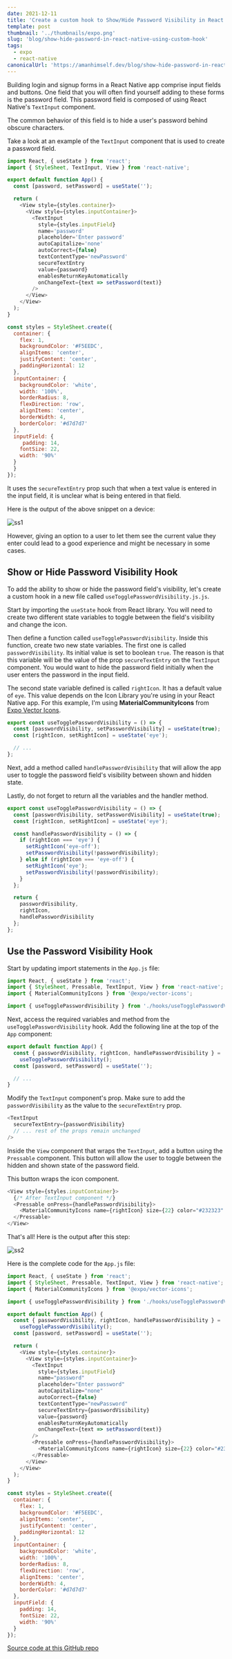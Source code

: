 ```yaml
---
date: 2021-12-11
title: 'Create a custom hook to Show/Hide Password Visibility in React Native'
template: post
thumbnail: '../thumbnails/expo.png'
slug: 'blog/show-hide-password-in-react-native-using-custom-hook'
tags:
  - expo
  - react-native
canonicalUrl: 'https://amanhimself.dev/blog/show-hide-password-in-react-native-using-custom-hook/'
---
```


Building login and signup forms in a React Native app comprise input fields and buttons. One field that you will often find yourself adding to these forms is the password field. This password field is composed of using React Native's `TextInput` component.

The common behavior of this field is to hide a user's password behind obscure characters.

Take a look at an example of the `TextInput` component that is used to create a password field.

```js
import React, { useState } from 'react';
import { StyleSheet, TextInput, View } from 'react-native';

export default function App() {
  const [password, setPassword] = useState('');

  return (
    <View style={styles.container}>
      <View style={styles.inputContainer}>
        <TextInput
          style={styles.inputField}
          name='password'
          placeholder='Enter password'
          autoCapitalize='none'
          autoCorrect={false}
          textContentType='newPassword'
          secureTextEntry
          value={password}
          enablesReturnKeyAutomatically
          onChangeText={text => setPassword(text)}
        />
      </View>
    </View>
  );
}

const styles = StyleSheet.create({
  container: {
    flex: 1,
    backgroundColor: '#F5EEDC',
    alignItems: 'center',
    justifyContent: 'center',
    paddingHorizontal: 12
  },
  inputContainer: {
    backgroundColor: 'white',
    width: '100%',
    borderRadius: 8,
    flexDirection: 'row',
    alignItems: 'center',
    borderWidth: 4,
    borderColor: '#d7d7d7'
  },
  inputField: {
     padding: 14,
    fontSize: 22,
    width: '90%'
  }
  }
});
```

It uses the `secureTextEntry` prop such that when a text value is entered in the input field, it is unclear what is being entered in that field.

Here is the output of the above snippet on a device:

![ss1](https://i.imgur.com/kn0yv9z.gif)

However, giving an option to a user to let them see the current value they enter could lead to a good experience and might be necessary in some cases.

## Show or Hide Password Visibility Hook

To add the ability to show or hide the password field's visibility, let's create a custom hook in a new file called `useTogglePasswordVisibility.js.js`.

Start by importing the `useState` hook from React library. You will need to create two different state variables to toggle between the field's visibility and change the icon.

Then define a function called `useTogglePasswordVisibility`. Inside this function, create two new state variables. The first one is called `passwordVisibility`. Its initial value is set to boolean `true`. The reason is that this variable will be the value of the prop `secureTextEntry` on the `TextInput` component. You would want to hide the password field initially when the user enters the password in the input field.

The second state variable defined is called `rightIcon`. It has a default value of `eye`. This value depends on the Icon Library you're using in your React Native app. For this example, I'm using **MaterialCommunityIcons** from [Expo Vector Icons](https://docs.expo.dev/guides/icons/).

```js
export const useTogglePasswordVisibility = () => {
  const [passwordVisibility, setPasswordVisibility] = useState(true);
  const [rightIcon, setRightIcon] = useState('eye');

  // ...
};
```

Next, add a method called `handlePasswordVisibility` that will allow the app user to toggle the password field's visibility between shown and hidden state.

Lastly, do not forget to return all the variables and the handler method.

```js
export const useTogglePasswordVisibility = () => {
  const [passwordVisibility, setPasswordVisibility] = useState(true);
  const [rightIcon, setRightIcon] = useState('eye');

  const handlePasswordVisibility = () => {
    if (rightIcon === 'eye') {
      setRightIcon('eye-off');
      setPasswordVisibility(!passwordVisibility);
    } else if (rightIcon === 'eye-off') {
      setRightIcon('eye');
      setPasswordVisibility(!passwordVisibility);
    }
  };

  return {
    passwordVisibility,
    rightIcon,
    handlePasswordVisibility
  };
};
```

## Use the Password Visibility Hook

Start by updating import statements in the `App.js` file:

```js
import React, { useState } from 'react';
import { StyleSheet, Pressable, TextInput, View } from 'react-native';
import { MaterialCommunityIcons } from '@expo/vector-icons';

import { useTogglePasswordVisibility } from './hooks/useTogglePasswordVisibility';
```

Next, access the required variables and method from the `useTogglePasswordVisibility` hook. Add the following line at the top of the `App` component:

```js
export default function App() {
  const { passwordVisibility, rightIcon, handlePasswordVisibility } =
    useTogglePasswordVisibility();
  const [password, setPassword] = useState('');

  // ...
}
```

Modify the `TextInput` component's prop. Make sure to add the `passwordVisibility` as the value to the `secureTextEntry` prop.

```js
<TextInput
  secureTextEntry={passwordVisibility}
  // ... rest of the props remain unchanged
/>
```

Inside the `View` component that wraps the `TextInput`, add a button using the `Pressable` component. This button will allow the user to toggle between the hidden and shown state of the password field.

This button wraps the icon component.

```js
<View style={styles.inputContainer}>
  {/* After TextInput component */}
  <Pressable onPress={handlePasswordVisibility}>
    <MaterialCommunityIcons name={rightIcon} size={22} color="#232323" />
  </Pressable>
</View>
```

That's all! Here is the output after this step:

![ss2](https://i.imgur.com/rTNH2Ud.gif)

Here is the complete code for the `App.js` file:

```js
import React, { useState } from 'react';
import { StyleSheet, Pressable, TextInput, View } from 'react-native';
import { MaterialCommunityIcons } from '@expo/vector-icons';

import { useTogglePasswordVisibility } from './hooks/useTogglePasswordVisibility';

export default function App() {
  const { passwordVisibility, rightIcon, handlePasswordVisibility } =
    useTogglePasswordVisibility();
  const [password, setPassword] = useState('');

  return (
    <View style={styles.container}>
      <View style={styles.inputContainer}>
        <TextInput
          style={styles.inputField}
          name="password"
          placeholder="Enter password"
          autoCapitalize="none"
          autoCorrect={false}
          textContentType="newPassword"
          secureTextEntry={passwordVisibility}
          value={password}
          enablesReturnKeyAutomatically
          onChangeText={text => setPassword(text)}
        />
        <Pressable onPress={handlePasswordVisibility}>
          <MaterialCommunityIcons name={rightIcon} size={22} color="#232323" />
        </Pressable>
      </View>
    </View>
  );
}

const styles = StyleSheet.create({
  container: {
    flex: 1,
    backgroundColor: '#F5EEDC',
    alignItems: 'center',
    justifyContent: 'center',
    paddingHorizontal: 12
  },
  inputContainer: {
    backgroundColor: 'white',
    width: '100%',
    borderRadius: 8,
    flexDirection: 'row',
    alignItems: 'center',
    borderWidth: 4,
    borderColor: '#d7d7d7'
  },
  inputField: {
    padding: 14,
    fontSize: 22,
    width: '90%'
  }
});
```

[Source code at this GitHub repo](https://github.com/amandeepmittal/react-native-examples/tree/master/custom-hook-password-toggle)
